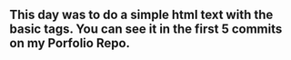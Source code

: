## This day was to do a simple html text with the basic tags. You can see it in the first 5 commits on my Porfolio Repo.